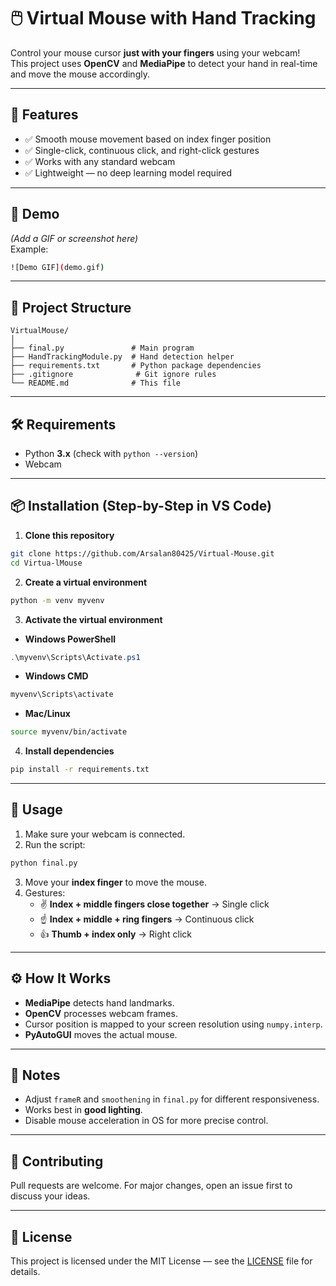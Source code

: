 # 🖱️ Virtual Mouse with Hand Tracking

Control your mouse cursor **just with your fingers** using your webcam!\
This project uses **OpenCV** and **MediaPipe** to detect your hand in real-time and move the mouse accordingly.

---

## 📌 Features

- ✅ Smooth mouse movement based on index finger position
- ✅ Single-click, continuous click, and right-click gestures
- ✅ Works with any standard webcam
- ✅ Lightweight — no deep learning model required

---

## 🎥 Demo

*(Add a GIF or screenshot here)*\
Example:

```bash
![Demo GIF](demo.gif)
```

---

## 📂 Project Structure

```
VirtualMouse/
│
├── final.py               # Main program
├── HandTrackingModule.py  # Hand detection helper
├── requirements.txt       # Python package dependencies
├── .gitignore              # Git ignore rules
└── README.md              # This file
```

---

## 🛠 Requirements

- Python **3.x** (check with `python --version`)
- Webcam

---

## 📦 Installation (Step-by-Step in VS Code)

1. **Clone this repository**

```bash
git clone https://github.com/Arsalan80425/Virtual-Mouse.git
cd Virtua-lMouse
```

2. **Create a virtual environment**

```bash
python -m venv myvenv
```

3. **Activate the virtual environment**

- **Windows PowerShell**

```powershell
.\myvenv\Scripts\Activate.ps1
```

- **Windows CMD**

```cmd
myvenv\Scripts\activate
```

- **Mac/Linux**

```bash
source myvenv/bin/activate
```

4. **Install dependencies**

```bash
pip install -r requirements.txt
```

---

## 🚀 Usage

1. Make sure your webcam is connected.
2. Run the script:

```bash
python final.py
```

3. Move your **index finger** to move the mouse.
4. Gestures:
   - ✌ **Index + middle fingers close together** → Single click
   - ☝ **Index + middle + ring fingers** → Continuous click
   - 👍 **Thumb + index only** → Right click

---

## ⚙️ How It Works

- **MediaPipe** detects hand landmarks.
- **OpenCV** processes webcam frames.
- Cursor position is mapped to your screen resolution using `numpy.interp`.
- **PyAutoGUI** moves the actual mouse.

---

## 📌 Notes

- Adjust `frameR` and `smoothening` in `final.py` for different responsiveness.
- Works best in **good lighting**.
- Disable mouse acceleration in OS for more precise control.

---

## 🤝 Contributing

Pull requests are welcome. For major changes, open an issue first to discuss your ideas.

---

## 📜 License

This project is licensed under the MIT License — see the [LICENSE](LICENSE) file for details.

